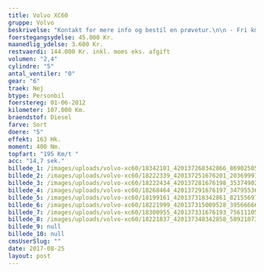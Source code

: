 ```yaml
---
title: Volvo XC60
gruppe: Volvo
beskrivelse: "Kontakt for mere info og bestil en prøvetur.\n\n - Fri km. \n\n - Klar til levering.\n\n - Mulighed for mekaniskgaranti.\n\n  ✔ Ingen km-begrænsning: Kør så meget du vil i hele perioden.\n\n ✔ Garantiforsikring tilbydes: Ingen uventede værksteds regninger.\n\n ✔ Mulighed for billig forsikring \n\n ✔ Vaskekort til Cirkel K: Vask bilen i hele landet hos Cirkel K.\n\n ✔ Skal vi hjælpe dig med at finde drømmebilen, tilbyder vi Danmarks bedste leasingpakker.\n\n  \n"
foerstegangsydelse: 45.000 Kr.
maanedlig_ydelse: 3.600 Kr.
restvaerdi: 144.000 Kr. inkl. moms eks. afgift
volumen: "2,4"
cylindre: "5"
antal_ventiler: "0"
gear: "6"
traek: Nej
btype: Personbil
foerstereg: 01-06-2012
kilometer: 107.000 Km.
braendstof: Diesel
farve: Sort
doere: "5"
effekt: 163 Hk.
moment: 400 Nm.
topfart: "195 Km/t "
acc: "14,7 sek."
billede_1: /images/uploads/volvo-xc60/18342101_420137268342866_8690250574684280426_n.jpg
billede_2: /images/uploads/volvo-xc60/18222339_420137251676201_2036999100386709206_n.jpg
billede_3: /images/uploads/volvo-xc60/18222434_420137281676198_3537490293479332597_n.jpg
billede_4: /images/uploads/volvo-xc60/18268464_420137291676197_3479553607399112762_n.jpg
billede_5: /images/uploads/volvo-xc60/18199161_420137318342861_821556973207556863_n.jpg
billede_6: /images/uploads/volvo-xc60/18221999_420137315009528_3956666612367596853_n.jpg
billede_7: /images/uploads/volvo-xc60/18300955_420137331676193_7561110564544605715_n.jpg
billede_8: /images/uploads/volvo-xc60/18221837_420137348342858_5892107367188305783_n.jpg
billede_9: null
billede_10: null
cmsUserSlug: ""
date: 2017-08-25 
layout: post
---
```


